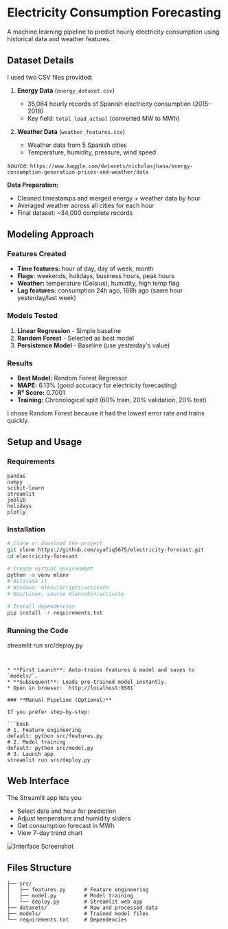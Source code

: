 # Electricity Consumption Forecasting

A machine learning pipeline to predict hourly electricity consumption using historical data and weather features.

## Dataset Details

I used two CSV files provided:

1. **Energy Data** (`energy_dataset.csv`)
   - 35,064 hourly records of Spanish electricity consumption (2015-2018)
   - Key field: `total_load_actual` (converted MW to MWh)

2. **Weather Data** (`weather_features.csv`) 
   - Weather data from 5 Spanish cities
   - Temperature, humidity, pressure, wind speed

source: `https://www.kaggle.com/datasets/nicholasjhana/energy-consumption-generation-prices-and-weather/data`

**Data Preparation:**
- Cleaned timestamps and merged energy + weather data by hour
- Averaged weather across all cities for each hour
- Final dataset: ~34,000 complete records

## Modeling Approach

### Features Created
- **Time features:** hour of day, day of week, month
- **Flags:** weekends, holidays, business hours, peak hours  
- **Weather:** temperature (Celsius), humidity, high temp flag
- **Lag features:** consumption 24h ago, 168h ago (same hour yesterday/last week)

### Models Tested
1. **Linear Regression** - Simple baseline
2. **Random Forest** - Selected as best model
3. **Persistence Model** - Baseline (use yesterday's value)

### Results
- **Best Model:** Random Forest Regressor
- **MAPE:** 6.13% (good accuracy for electricity forecasting)
- **R² Score:** 0.7001
- **Training:** Chronological split (60% train, 20% validation, 20% test)

I chose Random Forest because it had the lowest error rate and trains quickly.

## Setup and Usage

### Requirements
```
pandas
numpy  
scikit-learn
streamlit
joblib
holidays
plotly
```

### Installation
```bash
# Clone or download the project
git clone https://github.com/syafiq5675/electricity-forecast.git
cd electricity-forecast

# Create virtual environment
python -m venv mlenv
# Activate it
# Windows: mlenv\Scripts\activate
# Mac/Linux: source mlenv/bin/activate

# Install dependencies
pip install -r requirements.txt
```

### Running the Code

streamlit run src/deploy.py
```


* **First Launch**: Auto‑trains features & model and saves to `models/`.
* **Subsequent**: Loads pre‑trained model instantly.
* Open in browser: `http://localhost:8501`

### **Manual Pipeline (Optional)**

If you prefer step‑by‑step:

```bash
# 1. Feature engineering
default: python src/features.py
# 2. Model training
default: python src/model.py
# 3. Launch app
streamlit run src/deploy.py
```

## Web Interface

The Streamlit app lets you:
- Select date and hour for prediction
- Adjust temperature and humidity sliders
- Get consumption forecast in MWh
- View 7-day trend chart

![Interface Screenshot](screenshot.png)

## Files Structure
```
├── src/
│   ├── features.py      # Feature engineering  
│   ├── model.py         # Model training
│   └── deploy.py        # Streamlit web app
├── datasets/            # Raw and processed data
├── models/              # Trained model files
└── requirements.txt     # Dependencies
```
